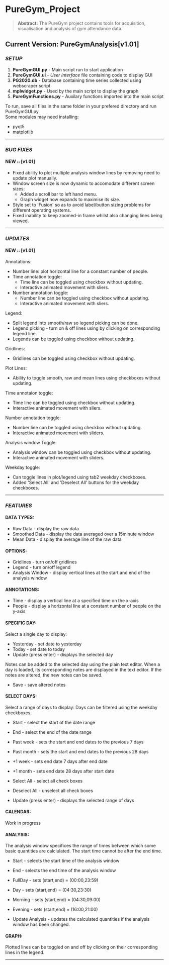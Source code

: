 # PureGym_Project

> **Abstract:** The PureGym project contains tools for acquisition, visualisation and analysis of gym attendance data.

## Current Version: PureGymAnalysis[v1.01]
### _SETUP_
1. **PureGymGUI.py** - Main script run to start application
2. **PureGymGUI.ui** - _User Interface_ file containing code to display GUI
3. **PG2020.db** - Database containing time series collected using webscraper script
4. **mplwidget.py** - Used by the main script to display the graph
5. **PureGymFunctions.py** - Auxilary functions imported into the main script

To run, save all files in the same folder in your prefered directory and run PureGymGUI.py\
Some modules may need installing:
 - pyqt5
 - matplotlib

---

### _BUG FIXES_
#### NEW :: [v1.01]
- Fixed ability to plot multiple analysis window lines by removing need to update plot manually.
- Window screen size is now dynamic to accomodate different screen sizes:
  - Added a scroll bar to left hand menu.
  - Graph widget now expands to maximise its size.
- Style set to 'Fusion' so as to avoid label/button sizing problems for different operating systems.
- Fixed inability to keep zoomed-in frame whilst also changing lines being viewed.

---

### _UPDATES_
#### NEW :: [v1.01]

Annotations:  
- Number line: plot horizontal line for a constant number of people.
- Time annotation toggle: 
  - Time line can be toggled using checkbox without updating.
  - Interactive animated movement with sliers.
- Number annotation toggle: 
  -	Number line can be toggled using checkbox without updating.
  - Interactive animated movement with sliers.
  
Legend: 
- Split legend into smooth/raw so legend picking can be done.
- Legend picking - turn on & off lines using by clicking on corresponding legend line.
- Legends can be toggled using checkbox without updating.

Gridlines:
- Gridlines can be toggled using checkbox without updating.

Plot Lines: 
- Ability to toggle smooth, raw and mean lines using checkboxes without updating.
  
Time annotaion toggle: 
- Time line can be toggled using checkbox without updating.
- Interactive animated movement with sliers.

Number annotation toggle: 
- Number line can be toggled using checkbox without updating.
- Interactive animated movement with sliders.

Analysis window Toggle: 
- Analysis window can be toggled using checkbox without updating.
- Interactive animated movement with sliders.

Weekday toggle: 
- Can toggle lines in plot/legend using tab2 weekday checkboxes.
- Added 'Select All' and 'Deselect All' buttons for the weekday checkboxes.

---

### _FEATURES_
#### DATA TYPES:

 * Raw Data - display the raw data
 * Smoothed Data  - display the data averaged over a 15minute window
 * Mean Data - display the average line of the raw data



#### OPTIONS:

 * Gridlines - turn on/off gridlines
 * Legend - turn on/off legend
 * Analysis Window - display vertical lines at the start and end of the analysis window



#### ANNOTATIONS:

 * Time - display a vertical line at a specified time on the x-axis
 * People - display a horizontal line at a constant number of people on the y-axis



#### SPECIFIC DAY:

Select a single day to display:
 * Yesterday - set date to yesterday
 * Today - set date to today
 * Update (press enter) - displays the selected day

Notes can be added to the selected day using the plain text editor.
When a day is loaded, its corresponding notes are displayed in the text editor.
If the notes are altered, the new notes can be saved.
 * Save - save altered notes




#### SELECT DAYS:

Select a range of days to display:
Days can be filtered using the weekday checkboxes.

 * Start - select the start of the date range
 * End - select the end of the date range

 * Past week - sets the start and end dates to the previous 7 days
 * Past month - sets the start and end dates to the previous 28 days
 * +1 week - sets end date 7 days after end date
 * +1 month - sets end date 28 days after start date
 
 * Select All - select all check boxes
 * Deselect All - unselect all check boxes

 * Update (press enter) - displays the selected range of days



#### CALENDAR:
Work in progress



#### ANALYSIS:

The analysis window specifices the range of times between which some basic quantities are calclulated.
The start time cannot be after the end time.

 * Start - selects the start time of the analysis window
 * End - selects the end time of the analysis window

 * FullDay - sets (start,end) = (00:00,23:59)
 * Day - sets (start,end) = (04:30,23:30)
 * Morning - sets (start,end) = (04:30,09:00)
 * Evening - sets (start,end) = (16:00,21:00)
 
 * Update Analysis - updates the calculated quantities if the analysis window has been changed.
 
 #### GRAPH:
 
 Plotted lines can be toggled on and off by clicking on their corresponding lines in the legend.
 
---
